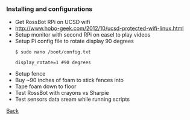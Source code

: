 ### Installing and configurations

 - Get RossBot RPi on UCSD wifi
  - <http://www.hobo-geek.com/2012/10/ucsd-protected-wifi-linux.html>
 - Setup monitor with second RPi on easel to play videos
  - Setup Pi config file to rotate display 90 degrees
    ```
    $ sudo nano /boot/config.txt
    ```
    ```
    display_rotate=1 #90 degrees
    ```
 - Setup fence
  - Buy ~90 inches of foam to stick fences into
  - Tape foam down to floor
 - Test RossBot with crayons vs Sharpie
 - Test sensors data sream while running scripts

[Back](../may/29.md)
 
